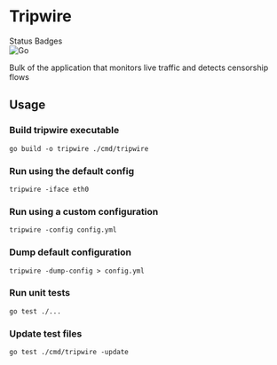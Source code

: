 # Tripwire

Status Badges  
![Go](https://github.com/Kkevsterrr/censorship-detection/workflows/Go/badge.svg)

Bulk of the application that monitors live traffic and detects censorship flows

## Usage

### Build tripwire executable

	go build -o tripwire ./cmd/tripwire

### Run using the default config

	tripwire -iface eth0

### Run using a custom configuration

	tripwire -config config.yml

### Dump default configuration

	tripwire -dump-config > config.yml

### Run unit tests

	go test ./...

### Update test files

	go test ./cmd/tripwire -update
